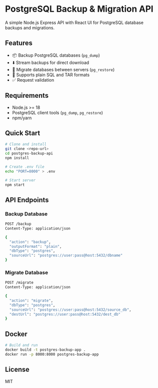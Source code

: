 # PostgreSQL Backup & Migration API

A simple Node.js Express API with React UI for PostgreSQL database backups and migrations.

## Features

- 📦 Backup PostgreSQL databases (`pg_dump`)
- ⬇️ Stream backups for direct download
- 🔄 Migrate databases between servers (`pg_restore`)
- 📄 Supports plain SQL and TAR formats
- ✅ Request validation

## Requirements

- Node.js >= 18
- PostgreSQL client tools (`pg_dump`, `pg_restore`)
- npm/yarn

## Quick Start

```bash
# Clone and install
git clone <repo-url>
cd postgres-backup-api
npm install

# Create .env file
echo "PORT=8000" > .env

# Start server
npm start
```

## API Endpoints

### Backup Database
```bash
POST /backup
Content-Type: application/json

{
  "action": "backup",
  "outputFormat": "plain",
  "dbType": "postgres",
  "sourceUrl": "postgres://user:pass@host:5432/dbname"
}
```

### Migrate Database
```bash
POST /migrate
Content-Type: application/json

{
  "action": "migrate",
  "dbType": "postgres",
  "sourceUrl": "postgres://user:pass@host:5432/source_db",
  "destUrl": "postgres://user:pass@host:5432/dest_db"
}
```

## Docker

```bash
# Build and run
docker build -t postgres-backup-app .
docker run -p 8000:8000 postgres-backup-app
```

## License

MIT